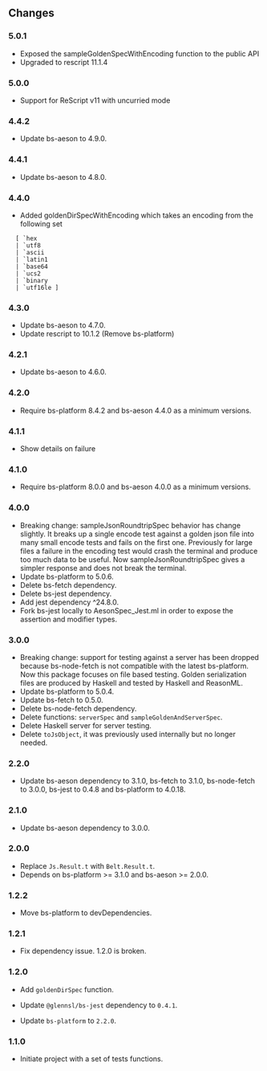 ## Changes

### 5.0.1
* Exposed the sampleGoldenSpecWithEncoding function to the public API
* Upgraded to rescript 11.1.4

### 5.0.0
* Support for ReScript v11 with uncurried mode

### 4.4.2
* Update bs-aeson to 4.9.0.

### 4.4.1
* Update bs-aeson to 4.8.0.

### 4.4.0
* Added goldenDirSpecWithEncoding which takes an encoding from the following set 
```
  [ `hex 
  | `utf8
  | `ascii
  | `latin1
  | `base64
  | `ucs2
  | `binary
  | `utf16le ]
```
### 4.3.0

* Update bs-aeson to 4.7.0.
* Update rescript to 10.1.2 (Remove bs-platform)

### 4.2.1

* Update bs-aeson to 4.6.0.

### 4.2.0

* Require bs-platform 8.4.2 and bs-aeson 4.4.0 as a minimum versions.

### 4.1.1

* Show details on failure

### 4.1.0

* Require bs-platform 8.0.0 and bs-aeson 4.0.0 as a minimum versions.

### 4.0.0

* Breaking change: sampleJsonRoundtripSpec behavior has change slightly. It breaks up a single encode test against a golden json file into many small encode tests and fails on the first one. Previously for large files a failure in the encoding test would crash the terminal and produce too much data to be useful. Now sampleJsonRoundtripSpec gives a simpler response and does not break the terminal.
* Update bs-platform to 5.0.6.
* Delete bs-fetch dependency.
* Delete bs-jest dependency.
* Add jest dependency ^24.8.0.
* Fork bs-jest locally to AesonSpec_Jest.ml in order to expose the assertion and modifier types.

### 3.0.0

* Breaking change: support for testing against a server has been dropped because bs-node-fetch is not compatible with the latest bs-platform. Now this package focuses on file based testing. Golden serialization files are produced by Haskell and tested by Haskell and ReasonML.
* Update bs-platform to 5.0.4.
* Update bs-fetch to 0.5.0.
* Delete bs-node-fetch dependency.
* Delete functions: `serverSpec` and `sampleGoldenAndServerSpec`.
* Delete Haskell server for server testing.
* Delete `toJsObject`, it was previously used internally but no longer needed.

### 2.2.0

* Update bs-aeson dependency to 3.1.0, bs-fetch to 3.1.0, bs-node-fetch to 3.0.0, bs-jest to 0.4.8 and bs-platform to 4.0.18.

### 2.1.0

* Update bs-aeson dependency to 3.0.0.

### 2.0.0

* Replace `Js.Result.t` with `Belt.Result.t`.
* Depends on bs-platform >= 3.1.0 and bs-aeson >= 2.0.0.

### 1.2.2

* Move bs-platform to devDependencies.

### 1.2.1

* Fix dependency issue. 1.2.0 is broken.

### 1.2.0

* Add `goldenDirSpec` function.

* Update `@glennsl/bs-jest` dependency to `0.4.1`.

* Update `bs-platform` to `2.2.0`.

### 1.1.0

* Initiate project with a set of tests functions.
